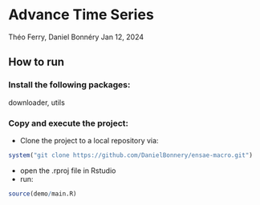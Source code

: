 Advance Time Series
================
Théo Ferry, Daniel Bonnéry
Jan 12, 2024

## How to run

### Install the following packages:

downloader, utils

### Copy and execute the project:

-   Clone the project to a local repository via:

``` r
system("git clone https://github.com/DanielBonnery/ensae-macro.git")
```

-   open the .rproj file in Rstudio
-   run:

``` r
source(demo/main.R)
```
